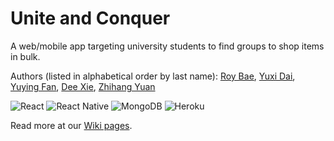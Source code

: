 # Unite and Conquer

A web/mobile app targeting university students to find groups to shop items in bulk.

Authors (listed in alphabetical order by last name): [Roy Bae](https://github.com/roybse3113), [Yuxi Dai](https://github.com/linda-XI), [Yuying Fan](https://github.com/fyy26), [Dee Xie](https://github.com/deex01), [Zhihang Yuan](https://github.com/zhyuan11)

<img alt="React" src="https://img.shields.io/badge/react-%2320232a.svg?logo=react&logoColor=%2361DAFB">
<img alt="React Native" src="https://img.shields.io/badge/react_native-%2320232a.svg?logo=react&logoColor=%2361DAFB">
<img alt="MongoDB" src="https://img.shields.io/badge/MongoDB-%234ea94b.svg?logo=mongodb&logoColor=white">
<img alt="Heroku" src="https://img.shields.io/badge/heroku-%23430098.svg?logo=heroku&logoColor=white">

Read more at our [Wiki pages](https://github.com/cis350/project-uniteandconquer/wiki).